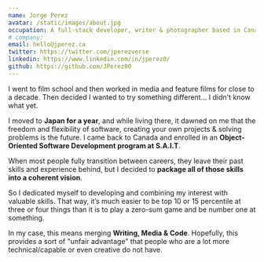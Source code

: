 ```yaml
---
name: Jorge Perez
avatar: /static/images/about.jpg
occupation: A full-stack developer, writer & photographer based in Canada 🇨🇦
# company:
email: hello@jperez.ca
twitter: https://twitter.com/jperezverse
linkedin: https://www.linkedin.com/in/jperez0/
github: https://github.com/JPerez00
---
```


I went to film school and then worked in media and feature films for close to a decade. Then decided I wanted to try something different... I didn't know what yet.

I moved to **Japan for a year**, and while living there, it dawned on me that <span className="custom-underline">the freedom and flexibility of software, creating your own projects & solving problems is the future.</span> I came back to Canada and enrolled in an **Object-Oriented Software Development program at S.A.I.T**.

When most people fully transition between careers, they leave their past skills and experience behind, but I decided to <span className="highlight-yellow">**package all of those skills into a coherent vision**.</span>

So I dedicated myself to developing and combining my interest with valuable skills. That way, it’s much easier to be top 10 or 15 percentile at three or four things than it is to play a zero-sum game and be number one at something.

In my case, <span className="custom-underline">this means merging **Writing, Media & Code**.</span> Hopefully, this provides a sort of "unfair advantage" that people who are a lot more technical/capable or even creative do not have.
